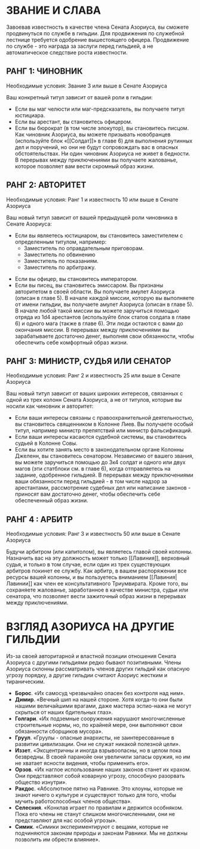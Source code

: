 # ЗВАНИЕ И СЛАВА
Завоевав известность в качестве члена Сената Азориуса, вы сможете продвинуться по службе в гильдии. Для продвижения по служебной лестнице требуется одобрение вышестоящего офицера. Продвижение по службе - это награда за заслуги перед гильдией, а не автоматическое следствие роста известности.

## РАНГ 1: ЧИНОВНИК
Необходимые условия: Звание 3 или выше в Сенате Азориуса 

Ваш конкретный титул зависит от вашей роли в гильдии: 
* Если вы маг челюсти или маг-предсказатель, вы получаете титул юстициара. 
* Если вы арестант, вы становитесь офицером. 
* Если вы бюрократ (в том числе элокутор), вы становитесь писцом.
Как чиновник Азориуса, вы можете призывать новобранцев (используйте блок «[[Солдат]]» в главе 6) для выполнения рутинных дел и поручений, но они не будут сопровождать вас в опасных обстоятельствах. Ни один чиновник Азориуса не живет в бедности. В перерывах между приключениями вы получаете жалованье, которое позволяет вам вести скромный образ жизни.

## РАНГ 2: АВТОРИТЕТ
Необходимые условия: Ранг 1 и известность 10 или выше в Сенате Азориуса 

Ваш новый титул зависит от вашей предыдущей роли чиновника в Сенате Азориуса: 
- Если вы являетесь юстициаром, вы становитесь заместителем с определенным титулом, например:
	- Заместитель по оправдательным приговорам. 
	- Заместитель по обвинению
	- Заместитель по показаниям. 
	- Заместитель по арбитражу.
* Если вы офицер, вы становитесь императором.
* Если вы писец, вы становитесь эмиссаром.
Вы признаны авторитетом в своей области. Вы получаете амулет Азориуса (описан в главе 5). В начале каждой миссии, которую вы выполняете от имени гильдии, вы получаете амулет Азориуса (описан в главе 5). 
В начале любой такой миссии вы можете заручиться помощью отряда из 1d4 арестантов (используйте блок статов солдата в главе 6) и одного мага (также в главе 6). Эти люди остаются с вами до окончания миссии.
В перерывах между приключениями вы зарабатываете достаточно денег, выполняя свои обязанности, чтобы обеспечить себе комфортный образ жизни.

## РАНГ 3: МИНИСТР, СУДЬЯ ИЛИ СЕНАТОР
Необходимые условия: Ранг 2 и известность 25 или выше в Сенате Азориуса

Ваш новый титул зависит от ваших широких интересов, связанных с одной из трех колонн Сената Азориуса, а не от титулов, которые вы носили как чиновник и авторитет: 
* Если ваши интересы связаны с правоохранительной деятельностью, вы становитесь священником в Колонне Лиев. Вы получаете особый титул, например министр препятствий или министр фальсификаций. 
* Если ваши интересы касаются судебной системы, вы становитесь судьей в Колонне Совы. 
* Если вы хотите занять место в законодательном органе Колонны Джеленн, вы становитесь сенатором.
Независимо от вашего звания, вы можете заручиться помощью до 3к4 солдат и одного или двух магов (эти статблоки см. в главе 6), когда отправляетесь на задание, одобренное гильдией. В перерывах между приключениями ваши обязанности перед гильдией - в том числе надзор за арестантами, рассмотрение судебных дел или написание законов - приносят вам достаточно денег, чтобы обеспечить себе обеспеченный образ жизни.

## РАНГ 4 : АРБИТР
Необходимые условия: Ранг 3 и известность 50 или выше в Сенате Азориуса 

Будучи арбитром (или капитолом), вы являетесь главой своей колонны. Назначить вас на эту должность может только [[Лавиния]], верховный судья, и только в том случае, если один из трех существующих арбитров покинет ее службу.
Как арбитр, в вашем распоряжении все ресурсы вашей колонны, и вы пользуетесь вниманием [[Лавиния|Лавинии]] как член ее консультативного Триумвирата. Кроме того, вы сохраняете жалованье, заработанное в качестве министра, судьи или сенатора, что позволяет вести зажиточный образ жизни в перерывах между приключениями.

# ВЗГЛЯД АЗОРИУСА НА ДРУГИЕ ГИЛЬДИИ
Из-за своей авторитарной и властной позиции отношения Сената Азориуса с другими гильдиями редко бывают позитивными. Члены Азориуса склонны рассматривать членов других гильдий как опасную угрозу порядку, а другие гильдии считают Азориус жестким и тираническим.
* **Борос**. «Их самосуд чрезвычайно опасен без контроля над ним».
* **Димир**. «Вечный шип на нашей стороне. Хотя когда-то они были нашими величайшими врагами, даже мастера эспио-нажа не могут скрыться от наших бдительных глаз».
* **Голгари**. «Их подземные сооружения нарушают многочисленные строительные нормы, но, по крайней мере, они выполняют свои обязанности сборщиков мусора».
* **Груул**. «Груулы - опасные анархисты, не заинтересованные в развитии цивилизации. Они не служат никакой полезной цели». 
* **Иззет**. «Эксцентричны и иногда взрывоопасны, но в целом пока безвредны. В своей паранойе они увеличили запасы оружия, но им не хватает ясности видения, чтобы применить его».
* **Орзов**. «Их наглое использование наших законов станет их крахом. Они представляют собой коварную угрозу, способную разорвать общество изнутри».
* **Ракдос**. «Абсолютное пятно на Равнике. Это клоуны, которые не знают ничего о культуре и существуют только для того, чтобы мучить работоспособных членов общества».
* **Селесния**. «Конклав играет по правилам и держится особняком. Пока его члены не станут слишком многочисленными, они не представляют для нас особой угрозы».
* **Симик**. «Симики экспериментируют с вещами, которые не подчиняются законам природы и законам Равники. Мы не должны позволить им обрести влияние».